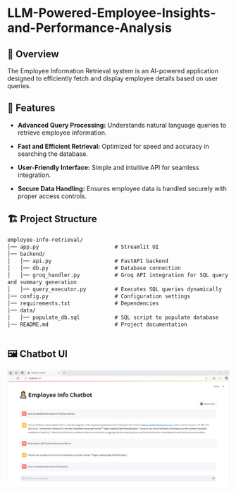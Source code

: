 # LLM-Powered-Employee-Insights-and-Performance-Analysis
## 📌 Overview

The Employee Information Retrieval system is an AI-powered application designed to efficiently fetch and display employee details based on user queries.

## 🚀 Features

- **Advanced Query Processing:** Understands natural language queries to retrieve employee information.

- **Fast and Efficient Retrieval:** Optimized for speed and accuracy in searching the database.

- **User-Friendly Interface:** Simple and intuitive API for seamless integration.


- **Secure Data Handling:** Ensures employee data is handled securely with proper access controls.

## 🏗️ Project Structure
```
employee-info-retrieval/
│── app.py                        # Streamlit UI
│── backend/
│   │── api.py                    # FastAPI backend
│   │── db.py                     # Database connection
│   │── groq_handler.py           # Groq API integration for SQL query and summary generation
│   │── query_executor.py         # Executes SQL queries dynamically
│── config.py                     # Configuration settings
│── requirements.txt              # Dependencies
│── data/
│   │── populate_db.sql           # SQL script to populate database
│── README.md                     # Project documentation


```


## 🖼️ Chatbot UI

![Chatbot](images/Chatbot_Streamlit.png)
